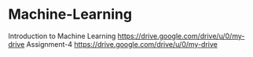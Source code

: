 # Machine-Learning
Introduction to Machine Learning
https://drive.google.com/drive/u/0/my-drive
Assignment-4
https://drive.google.com/drive/u/0/my-drive
